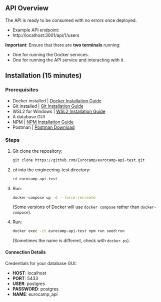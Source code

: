 


## API Overview
The API is ready to be consumed with no errors once deployed. 
- Example API endpoint:
- http://localhost:3001/api/1/users


**Important**: Ensure that there are **two terminals** running:
- One for running the Docker services.
- One for running the API service and interacting with it.

## Installation (15 minutes)

### Prerequisites
- Docker installed | [Docker Installation Guide](https://docs.docker.com/get-docker/)
- Git installed | [Git Installation Guide](https://git-scm.com/book/en/v2/Getting-Started-Installing-Git)
- WSL2 for Windows | [WSL2 Installation Guide](https://learn.microsoft.com/en-us/windows/wsl/install)
- A database GUI
- NPM | [NPM Installation Guide](https://docs.npmjs.com/cli/v6/commands/npm-install)
- Postman | [Postman Download](https://www.postman.com/)

### Steps
1. Git clone the repository:
    ```bash
    git clone https://github.com/Eurocamp/eurocamp-api-test.git
    ```
2. `cd` into the engineering-test directory:
    ```bash
    cd eurocamp-api-test
    ```
3. Run:
    ```bash
    docker-compose up -d --force-recreate
    ```
   (Some versions of Docker will use `docker compose` rather than `docker-compose`).

4. Run:
    ```bash
    docker exec -it eurocamp-api-test npm run seed:run
    ```
   (Sometimes the name is different, check with `docker ps`).



#### Connection Details

Credentials for your database GUI:

- **HOST**: localhost
- **PORT**: 5433
- **USER**: postgres
- **PASSWORD**: postgres
- **NAME**: eurocamp_api

